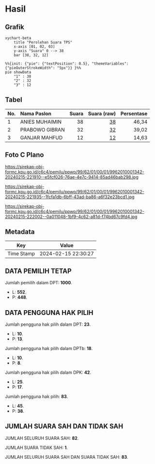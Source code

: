 # Hasil

## Grafik

```mermaid
xychart-beta
    title "Perolehan Suara TPS"
    x-axis [01, 02, 03]
    y-axis "Suara" 0 --> 38
    bar [38, 32, 12]
```

```mermaid
%%{init: {"pie": {"textPosition": 0.5}, "themeVariables": {"pieOuterStrokeWidth": "5px"}} }%%
pie showData
    "1" : 38
    "2" : 32
    "3" : 12
```

## Tabel

| No. | Nama Paslon    | Suara | Suara (raw) | Persentase |
|:--- |:-------------- | -----:| -----------:| ----------:|
| 1   | ANIES MUHAIMIN | 38    | [38][p-1]   | 46,34      |
| 2   | PRABOWO GIBRAN | 32    | [32][p-2]   | 39,02      |
| 3   | GANJAR MAHFUD  | 12    | [12][p-3]   | 14,63      |


[p-1]: https://github.com/gigit-pemilu/pemilu-2024-99-luar-negeri/blob/main/pilpres/hitung-suara/sub/99-luar-negeri/sub/62-kuala-lumpur-malaysia/sub/01-kuala-lumpur-malaysia/sub/0001-kuala-lumpur-malaysia/sub/342-tps-029/sub/paslon-1.txt
[p-2]: https://github.com/gigit-pemilu/pemilu-2024-99-luar-negeri/blob/main/pilpres/hitung-suara/sub/99-luar-negeri/sub/62-kuala-lumpur-malaysia/sub/01-kuala-lumpur-malaysia/sub/0001-kuala-lumpur-malaysia/sub/342-tps-029/sub/paslon-2.txt
[p-3]: https://github.com/gigit-pemilu/pemilu-2024-99-luar-negeri/blob/main/pilpres/hitung-suara/sub/99-luar-negeri/sub/62-kuala-lumpur-malaysia/sub/01-kuala-lumpur-malaysia/sub/0001-kuala-lumpur-malaysia/sub/342-tps-029/sub/paslon-3.txt

## Foto C Plano

https://sirekap-obj-formc.kpu.go.id/c6c4/pemilu/ppwp/99/62/01/00/01/9962010001342-20240215-221910--e5fcf026-76ae-4e7c-9414-85ad46bab298.jpg

https://sirekap-obj-formc.kpu.go.id/c6c4/pemilu/ppwp/99/62/01/00/01/9962010001342-20240215-221935--1fcfa1db-6bff-43ad-ba86-a6f32e23bcd1.jpg

https://sirekap-obj-formc.kpu.go.id/c6c4/pemilu/ppwp/99/62/01/00/01/9962010001342-20240215-222002--0a011048-1bf9-4c62-a81d-f74bd67c9fd4.jpg


## Metadata

| Key        | Value               |
| ---------- | ------------------- |
| Time Stamp | 2024-02-15 22:30:27 |


## DATA PEMILIH TETAP

Jumlah pemilih dalam DPT: **1000**.
 * L: **552**.
 * P: **448**.

## DATA PENGGUNA HAK PILIH

Jumlah pengguna hak pilih dalam DPT: **23**.
 * L: **10**.
 * P: **13**.

Jumlah pengguna hak pilih dalam DPTb: **18**.
 * L: **10**.
 * P: **8**.

Jumlah pengguna hak pilih dalam DPK: **42**.
 * L: **25**.
 * P: **17**.

Jumlah pengguna hak pilih: **83**.
 * L: **45**.
 * P: **38**.

## JUMLAH SUARA SAH DAN TIDAK SAH

JUMLAH SELURUH SUARA SAH: **82**.

JUMLAH SUARA TIDAK SAH: **1**.

JUMLAH SELURUH SUARA SAH DAN SUARA TIDAK SAH: **83**.


